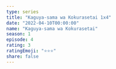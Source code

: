 ```yaml
--- 
type: series 
title: "Kaguya-sama wa Kokurasetai 1x4" 
date: "2022-04-10T00:00:00" 
name: "Kaguya-sama wa Kokurasetai" 
season: 1 
episode: 4 
rating: 3 
ratingEmoji: "⭐️⭐️⭐️" 
share: false 
---
```

